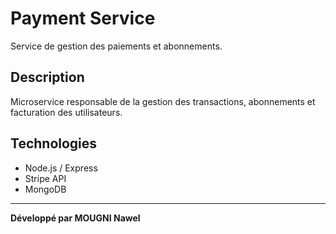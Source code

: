 # Payment Service

Service de gestion des paiements et abonnements.

## Description

Microservice responsable de la gestion des transactions, abonnements et facturation des utilisateurs.


## Technologies

- Node.js / Express
- Stripe API
- MongoDB


---
**Développé par MOUGNI Nawel**
